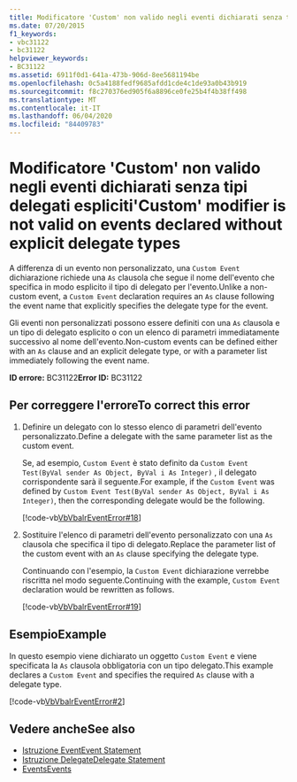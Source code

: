 ```yaml
---
title: Modificatore 'Custom' non valido negli eventi dichiarati senza tipi delegati espliciti
ms.date: 07/20/2015
f1_keywords:
- vbc31122
- bc31122
helpviewer_keywords:
- BC31122
ms.assetid: 6911f0d1-641a-473b-906d-8ee5681194be
ms.openlocfilehash: 0c5a4188fedf9685afdd1cde4c1de93a0b43b919
ms.sourcegitcommit: f8c270376ed905f6a8896ce0fe25b4f4b38ff498
ms.translationtype: MT
ms.contentlocale: it-IT
ms.lasthandoff: 06/04/2020
ms.locfileid: "84409783"
---
```

# <a name="custom-modifier-is-not-valid-on-events-declared-without-explicit-delegate-types"></a><span data-ttu-id="15f4d-102">Modificatore 'Custom' non valido negli eventi dichiarati senza tipi delegati espliciti</span><span class="sxs-lookup"><span data-stu-id="15f4d-102">'Custom' modifier is not valid on events declared without explicit delegate types</span></span>
<span data-ttu-id="15f4d-103">A differenza di un evento non personalizzato, una `Custom Event` dichiarazione richiede una `As` clausola che segue il nome dell'evento che specifica in modo esplicito il tipo di delegato per l'evento.</span><span class="sxs-lookup"><span data-stu-id="15f4d-103">Unlike a non-custom event, a `Custom Event` declaration requires an `As` clause following the event name that explicitly specifies the delegate type for the event.</span></span>  
  
 <span data-ttu-id="15f4d-104">Gli eventi non personalizzati possono essere definiti con una `As` clausola e un tipo di delegato esplicito o con un elenco di parametri immediatamente successivo al nome dell'evento.</span><span class="sxs-lookup"><span data-stu-id="15f4d-104">Non-custom events can be defined either with an `As` clause and an explicit delegate type, or with a parameter list immediately following the event name.</span></span>  
  
 <span data-ttu-id="15f4d-105">**ID errore:** BC31122</span><span class="sxs-lookup"><span data-stu-id="15f4d-105">**Error ID:** BC31122</span></span>  
  
## <a name="to-correct-this-error"></a><span data-ttu-id="15f4d-106">Per correggere l'errore</span><span class="sxs-lookup"><span data-stu-id="15f4d-106">To correct this error</span></span>  
  
1. <span data-ttu-id="15f4d-107">Definire un delegato con lo stesso elenco di parametri dell'evento personalizzato.</span><span class="sxs-lookup"><span data-stu-id="15f4d-107">Define a delegate with the same parameter list as the custom event.</span></span>  
  
     <span data-ttu-id="15f4d-108">Se, ad esempio, `Custom Event` è stato definito da `Custom Event Test(ByVal sender As Object, ByVal i As Integer)` , il delegato corrispondente sarà il seguente.</span><span class="sxs-lookup"><span data-stu-id="15f4d-108">For example, if the `Custom Event` was defined by `Custom Event Test(ByVal sender As Object, ByVal i As Integer)`, then the corresponding delegate would be the following.</span></span>  
  
     [!code-vb[VbVbalrEventError#18](~/samples/snippets/visualbasic/VS_Snippets_VBCSharp/VbVbalrEventError/VB/VbVbalrEventError.vb#18)]  
  
2. <span data-ttu-id="15f4d-109">Sostituire l'elenco di parametri dell'evento personalizzato con una `As` clausola che specifica il tipo di delegato.</span><span class="sxs-lookup"><span data-stu-id="15f4d-109">Replace the parameter list of the custom event with an `As` clause specifying the delegate type.</span></span>  
  
     <span data-ttu-id="15f4d-110">Continuando con l'esempio, la `Custom Event` dichiarazione verrebbe riscritta nel modo seguente.</span><span class="sxs-lookup"><span data-stu-id="15f4d-110">Continuing with the example, `Custom Event` declaration would be rewritten as follows.</span></span>  
  
     [!code-vb[VbVbalrEventError#19](~/samples/snippets/visualbasic/VS_Snippets_VBCSharp/VbVbalrEventError/VB/VbVbalrEventError.vb#19)]  
  
## <a name="example"></a><span data-ttu-id="15f4d-111">Esempio</span><span class="sxs-lookup"><span data-stu-id="15f4d-111">Example</span></span>  
 <span data-ttu-id="15f4d-112">In questo esempio viene dichiarato un oggetto `Custom Event` e viene specificata la `As` clausola obbligatoria con un tipo delegato.</span><span class="sxs-lookup"><span data-stu-id="15f4d-112">This example declares a `Custom Event` and specifies the required `As` clause with a delegate type.</span></span>  
  
 [!code-vb[VbVbalrEventError#2](~/samples/snippets/visualbasic/VS_Snippets_VBCSharp/VbVbalrEventError/VB/VbVbalrEventError.vb#2)]  
  
## <a name="see-also"></a><span data-ttu-id="15f4d-113">Vedere anche</span><span class="sxs-lookup"><span data-stu-id="15f4d-113">See also</span></span>

- [<span data-ttu-id="15f4d-114">Istruzione Event</span><span class="sxs-lookup"><span data-stu-id="15f4d-114">Event Statement</span></span>](../statements/event-statement.md)
- [<span data-ttu-id="15f4d-115">Istruzione Delegate</span><span class="sxs-lookup"><span data-stu-id="15f4d-115">Delegate Statement</span></span>](../statements/delegate-statement.md)
- [<span data-ttu-id="15f4d-116">Events</span><span class="sxs-lookup"><span data-stu-id="15f4d-116">Events</span></span>](../../programming-guide/language-features/events/index.md)

